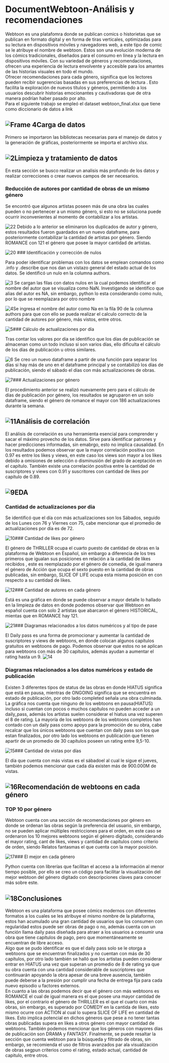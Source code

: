  DocumentWebtoon-Análisis y recomendaciones
==================================

 Webtoon es una platafomra donde se publican comics o historietas que se publican en formato digital y en forma de tiras verticales, optimizadas para su lectura en dispositivos móviles y navegadores web, a este tipo de comic se le atribuye el nombre de webtoon. Estos son una evolución moderna de los cómics tradicionales, diseñados para el consumo en línea y la lectura en dispositivos móviles. Con su variedad de géneros y recomendaciones, ofrecen una experiencia de lectura envolvente y accesible para los amantes de las historias visuales en todo el mundo.  
 Ofrecer recomendaciones para cada género, significa que los lectores pueden recibir sugerencias basadas en sus preferencias de lectura . Esto facilita la exploración de nuevos títulos y géneros, permitiendo a los usuarios descubrir historias emocionantes y cautivadoras que de otra manera podrían haber pasado por alto.  
 Para el siguiente trabajo se empleó el dataset webtoon\_final.xlsx que tiene como diccionario de datos a link

 ![Frame 4](https://iili.io/HtSp0DN.png)Carga de datos
--------------

 Primero se importaron las bibliotecas necesarias para el manejo de datos y la generación de gráficas, posteriormente se importa el archivo xlsx.

 ![2](https://iili.io/HtUmz0u.jpg)Limpieza y tratamiento de datos
-------------------------------

 En esta sección se busco realizar un analisis más profundo de los datos y realizar correcciones o crear nuevos campos de ser necesarios.

### Reducción de autores por cantidad de obras de un mismo género 

 Se encontró que algunos artistas poseen más de una obra las cuales pueden o no pertenecer a un mismo género, si esto no se soluciona puede ocurrir inconvenientes al momento de contabilizar a los artistas.

 ![22](https://iili.io/HDH2gaV.jpg) Debido a lo anterior se eliminaron los duplicados de autor y género, estos resultados fueron guardados en un nuevo dataframe, para posteriormente contabilizar la cantidad de artistas por género. Siendo ROMANCE con 121 el género que posee la mayor cantidad de artistas.

 ![20](https://iili.io/HDH2lQs.jpg) ![]()### Identificación y corrección de nulos

 Para poder identificar problemas con los datos se emplean comandos como .info y .describe que nos dan un vistazo general del estado actual de los datos. Se identificó un nulo en la columna authors.

 ![3](https://iili.io/HtUmWeR.jpg) Se cargan las filas con datos nulos en la cual podemos identificar el nombre del autor que se visualiza como NaN. Investigando se identifico que alias del autor es NA, sin embargo, python lo esta considerando como nulo, por lo que se reemplazara por otro nombre

 ![4](https://iili.io/HtUpuEX.jpg)Se ingresa el nombre del autor como Na en la fila 90 de la columna authors para que con ello se pueda realizar el calculo correcto de la cantidad de autores por género, más vistos, entre otros.

 ![5](https://iili.io/HtUpap4.jpg)### Cálculo de actualizaciones por día

 Tras contar los valores por dia se identifico que los días de publicación se almacenan como un todo incluso si son varios días, ello dificulta el cálculo de los días de publicación u otros similares.

 ![6](https://iili.io/HtUp1QS.jpg) Se creo un nuevo dataframe a partir de una función para separar los días si hay más de uno en el dataframe principal y se contabilizó los días de publicación, siendo el sábado el días con más actualizaciones de obras.

 ![7](https://iili.io/Htg9jzQ.jpg)### Actualizaciones por género

 El procedimiento anterior se realizó nuevamente pero para el cálculo de días de publicación por género, los resultados se agruparon en un solo dataframe, siendo el género de romance el mayor con 186 actualizaciones durante la semana.

 ![11](https://iili.io/HtgH1Qp.jpg)Análisis de correlación
-----------------------

 El análisis de correlación es una herramienta esencial para comprender y sacar el máximo provecho de los datos. Sirve para identificar patrones y hacer predicciones informadas, sin emabrgo, esto no implica causalidad. En los resultados podemos observar que la mayor correlación positiva con 0.97 es entre los likes y views, en este caso los views son mayor a los likes debido a omisiones de selección o disminusión del grado de aceptación en el capítulo. También existe una correlación positiva entre la cantidad de suscriptores y views con 0.91 y suscritores con cantidad de likes por capítulo de 0.89.

 ![9](https://iili.io/Htg96IR.jpg)EDA
---

### Cantidad de actualizaciones por dia

 Se identificó que el día con más actualizaciones son los Sábados, seguido de los Lunes con 76 y Viernes con 75, cabe mencionar que el promedio de actualizaciones por día es de 72.

 ![10](https://iili.io/Htg9mkG.jpg)### Cantidad de likes por género

 El género de THRILLER ocupa el cuarto puesto de cantidad de obras en la plataforma de Webtoon en Español, sin embargo a diferencia de los tres primeros que igualan sus posiciones en relación a la cantidad de likes recibidos , este es reemplazado por el género de comedia, de igual manera el género de Acción que ocupa el sexto puesto en la cantidad de obras publicadas, sin embargo, SLICE OF LIFE ocupa esta misma posición en con respecto a su cantidad de likes.

 ![12](https://iili.io/HtgHV4t.jpg)### Cantidad de autores en cada género

 Está es una gráfica en donde se puede observar a mayor detalle lo hallado en la limpieza de datos en donde podemos observar que Webtoon en español cuenta con solo 2 artistas que abarcaron el género HISTORICAL, mientas que en ROMANCE hay 121.

 ![21](https://iili.io/HDH2vGj.jpg)### Diagramas relacionados a los datos numéricos y al tipo de pase

 El Daily pass es una forma de promocionar y aumentar la cantidad de suscriptores y views de webtoons, en donde colocan algunos capítulos gratuitos en webtoons de pago. Podemos observar que estos no se aplican para webtoons con más de 30 capítulos, además ayudan a aumentar el rating hasta un 9. ![14](https://iili.io/HtgH4ae.jpg)

### Diagramas relacionados a los datos numéricos y estado de publicación

 Existen 3 diferentes tipos de status de las obras en donde HIATUS significa que está en pausa, mientras de ONGOING significa que se encuentra en estado de publicación, por otro lado completed señala una obra culminada. La gráfica nos cuenta que ninguno de los webtoons en pausa(HIATUS) incluso si cuentan con pocos o muchos capítulos no pueden acceder a un daily\_pass, además los artistas suelen considerar el hiatus una vez superen el 8 de rating. La mayoría de los webtoons de los webtoons completos han contado con un daily pass como apoyo para la promoción de su obra, cabe recalcar que los únicos webtoons que cuentan con daily pass son los que estan finalizados, por otro lado los webtoons en publicación que tienen apartir de un promedio de 30 capítulos poseen un rating entre 9,5-10.

 ![15](https://iili.io/HtgHPyb.jpg)### Cantidad de vistas por días 

 El día que cuenta con más vistas es el sábadoel al cual le sigue el jueves, también podemos mencionar que cada día existen más de 900.000M de vistas.

 ![16](https://iili.io/HtgHDMB.jpg)Recomendación de webtoons en cada género
----------------------------------------

### TOP 10 por género

 Webtoon cuenta con una sección de recomendaciones por género en donde se ordenan las obras según la preferencia del usuario, sin embargo, no se pueden aplicar múltiples restricciones para el orden, en este caso se ordenaron los 10 mejores webtoons según el género digitado, considerando el mayor rating, cant de likes, views y cantidad de capítulos como criterio de orden, siendo Relatos fantasmas el que cuenta con la mayor posición.

 ![17](https://iili.io/HtgJJ9a.jpg)### El mejor en cada género

 Python cuenta con librerías que facilitan el acceso a la información al menor tiempo posible, por ello se creo un código para facilitar la visualización del mejor webtoon del género digitado con descripciones claves para conocer más sobre este.

 ![18](https://iili.io/HtgJoSn.jpg)Conclusiones
------------

 Webtoon es una plataforma que posee cómics modernos con diferentes formatos a los cuales se les atribuye el mismo nombre de la plataforma, estos han acumulado una gran cantidad de usuarios que los consumen con regularidad estos puede ser obras de pago o no, además cuenta con un función llama daily pass diseñada para atraer a los usuarios a consumir una obra que tiene capítulos de pago, pero que momentáneamente se encuentran de libre acceso.  
 Algo que se pudo identificar es que el daily pass solo se le otorga a webtoons que se encuentran finalizados y no cuentan con más de 30 capítulos, por otro lado también se halló que los artistas pueden considerar entrar en HIATUS una vez que superan un promedio de 8 de rating ya que su obra cuenta con una cantidad considerable de suscriptores que continuarán apoyando la obra apesar de una breve ausencia, también puede deberse a la presión por cumplir una fecha de entrega fija para cada nuevo episodio u factores externos.  
 En cuanto a las obras podemos decir que el género con más webtoons es ROMANCE el cual de igual manera es el que posee una mayor cantidad de likes, por el contrario el género de THRILLER es el que el cuarto con más obras, sin embargo, es superado por COMEDY en la cantida de likes, esto mismo ocurre con ACTION al cual lo supera SLICE OF LIFE en cantidad de likes. Esto implica potencial en dichos géneros que pese a no tener tantas obras publicadas supera en likes a otros género con mayor cantidad de webtoons. También podemos mencionar que los géneros con mayores días de publicación son DRAMA y FANTASY. Finalmente, se puede resaltar la sección que cuenta webtoon para la búsqueda y filtrado de obras, sin embargo, se recomienda el uso de filtros avanzados par ala visualización de obras segpun criterios como el rating, estado actual, cantidad de capitulo, entre otros.